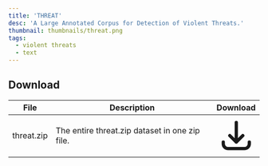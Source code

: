 ```yaml
---
title: 'THREAT'
desc: 'A Large Annotated Corpus for Detection of Violent Threats.'
thumbnail: thumbnails/threat.png
tags:
  - violent threats
  - text
---
```


## Download
| File | Description | Download
| --- | --- | :---: |
| threat.zip  | The entire threat.zip dataset in one zip file. | [<svg xmlns="http://www.w3.org/2000/svg" class="h-6 w-6 m-0 inline-block" fill="none" viewBox="0 0 24 24" stroke="currentColor"><path stroke-linecap="round" stroke-linejoin="round" stroke-width="2" d="M4 16v1a3 3 0 003 3h10a3 3 0 003-3v-1m-4-4l-4 4m0 0l-4-4m4 4V4" /></svg>](https://docs.google.com/forms/d/e/1FAIpQLScQTVDqROxIg4YSq1xJHkCkolhXStPbeW3gricJprNkTQZccw/viewform) |